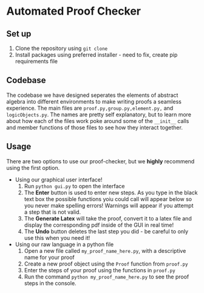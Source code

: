 # Automated Proof Checker

## Set up

1. Clone the repository using `git clone`
2. Install packages using preferred installer - need to fix, create pip requirements file

## Codebase

The codebase we have designed seperates the elements of abstract algebra into different environments to make writing proofs a seamless experience. The main files are `proof.py,group.py,element.py,` and `logicObjects.py`. The names are pretty self explanatory, but to learn more about how each of the files work poke around some of the `__init__` calls and member functions of those files to see how they interact together. 

## Usage

There are two options to use our proof-checker, but we **highly** recommend using the first option.

+ Using our graphical user interface!
    1. Run `python gui.py` to open the interface
    2. The **Enter** button is used to enter new steps. As you type in the black text box the possible functions yoiu could call will appear below so you never make spelling errors! Warnings will appear if you attempt a step that is not valid.
    3. The **Generate Latex** will take the proof, convert it to a latex file and display the corresponding pdf inside of the GUI in real time!
    4. The **Undo** button deletes the last step you did - be careful to only use this when you need it!
+ Using our raw language in a python file
    1. Open a new file called `my_proof_name_here.py`, with a descriptive name for your proof 
    2. Create a new proof object using the `Proof` function from `proof.py`
    3. Enter the steps of your proof using the functions in `proof.py`
    4. Run the command `python my_proof_name_here.py` to see the proof steps in the console.

